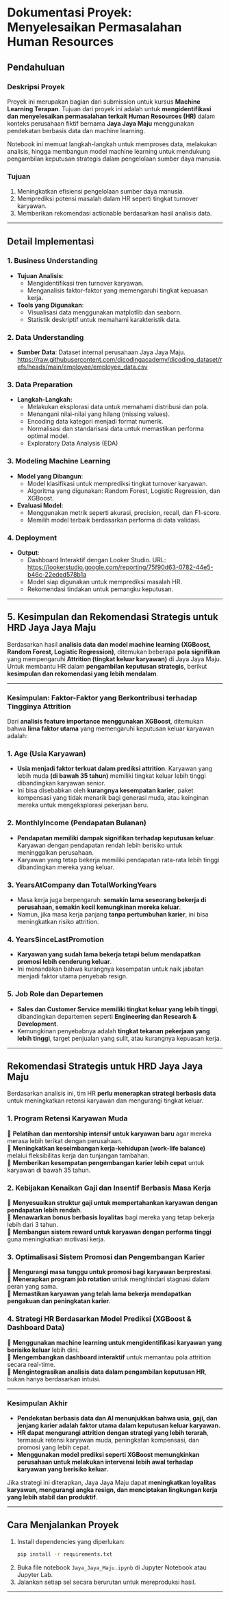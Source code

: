 # Dokumentasi Proyek: **Menyelesaikan Permasalahan Human Resources**

## Pendahuluan

### Deskripsi Proyek
Proyek ini merupakan bagian dari submission untuk kursus **Machine Learning Terapan**. Tujuan dari proyek ini adalah untuk **mengidentifikasi dan menyelesaikan permasalahan terkait Human Resources (HR)** dalam konteks perusahaan fiktif bernama **Jaya Jaya Maju** menggunakan pendekatan berbasis data dan machine learning.

Notebook ini memuat langkah-langkah untuk memproses data, melakukan analisis, hingga membangun model machine learning untuk mendukung pengambilan keputusan strategis dalam pengelolaan sumber daya manusia.

### Tujuan
1. Meningkatkan efisiensi pengelolaan sumber daya manusia.
2. Memprediksi potensi masalah dalam HR seperti tingkat turnover karyawan.
3. Memberikan rekomendasi actionable berdasarkan hasil analisis data.

---

## Detail Implementasi

### 1. Business Understanding
- **Tujuan Analisis**:
  - Mengidentifikasi tren turnover karyawan.
  - Menganalisis faktor-faktor yang memengaruhi tingkat kepuasan kerja.
- **Tools yang Digunakan**:
  - Visualisasi data menggunakan matplotlib dan seaborn.
  - Statistik deskriptif untuk memahami karakteristik data.

### 2. Data Understanding
- **Sumber Data**: Dataset internal perusahaan Jaya Jaya Maju.
  https://raw.githubusercontent.com/dicodingacademy/dicoding_dataset/refs/heads/main/employee/employee_data.csv

### 3. Data Preparation
- **Langkah-Langkah:**
  - Melakukan eksplorasi data untuk memahami distribusi dan pola.
  - Menangani nilai-nilai yang hilang (missing values).
  - Encoding data kategori menjadi format numerik.
  - Normalisasi dan standarisasi data untuk memastikan performa optimal model.
  - Exploratory Data Analysis (EDA)

### 3. Modeling Machine Learning
- **Model yang Dibangun**:
  - Model klasifikasi untuk memprediksi tingkat turnover karyawan.
  - Algoritma yang digunakan: Random Forest, Logistic Regression, dan XGBoost.
- **Evaluasi Model**:
  - Menggunakan metrik seperti akurasi, precision, recall, dan F1-score.
  - Memilih model terbaik berdasarkan performa di data validasi.

### 4. Deployment
- **Output**:
  - Dashboard Interaktif dengan Looker Studio.
    URL: https://lookerstudio.google.com/reporting/75f90d63-0782-44e5-b46c-22eded578b1a
  - Model siap digunakan untuk memprediksi masalah HR.
  - Rekomendasi tindakan untuk pemangku keputusan.

---

## 5. Kesimpulan dan Rekomendasi Strategis untuk HRD Jaya Jaya Maju
Berdasarkan hasil **analisis data dan model machine learning (XGBoost, Random Forest, Logistic Regression)**, ditemukan beberapa **pola signifikan** yang mempengaruhi **Attrition (tingkat keluar karyawan)** di Jaya Jaya Maju. Untuk membantu HR dalam **pengambilan keputusan strategis**, berikut **kesimpulan dan rekomendasi yang lebih mendalam**.

---

### **Kesimpulan: Faktor-Faktor yang Berkontribusi terhadap Tingginya Attrition**
Dari **analisis feature importance menggunakan XGBoost**, ditemukan bahwa **lima faktor utama** yang memengaruhi keputusan keluar karyawan adalah:

### **1. Age (Usia Karyawan)**
- **Usia menjadi faktor terkuat dalam prediksi attrition**. Karyawan yang lebih muda **(di bawah 35 tahun)** memiliki tingkat keluar lebih tinggi dibandingkan karyawan senior.
- Ini bisa disebabkan oleh **kurangnya kesempatan karier**, paket kompensasi yang tidak menarik bagi generasi muda, atau keinginan mereka untuk mengeksplorasi pekerjaan baru.

### **2. MonthlyIncome (Pendapatan Bulanan)**
- **Pendapatan memiliki dampak signifikan terhadap keputusan keluar**. Karyawan dengan pendapatan rendah lebih berisiko untuk meninggalkan perusahaan.
- Karyawan yang tetap bekerja memiliki pendapatan rata-rata lebih tinggi dibandingkan mereka yang keluar.

### **3. YearsAtCompany dan TotalWorkingYears**
- Masa kerja juga berpengaruh: **semakin lama seseorang bekerja di perusahaan, semakin kecil kemungkinan mereka keluar**.
- Namun, jika masa kerja panjang **tanpa pertumbuhan karier**, ini bisa meningkatkan risiko attrition.

### **4. YearsSinceLastPromotion**
- **Karyawan yang sudah lama bekerja tetapi belum mendapatkan promosi lebih cenderung keluar**.
- Ini menandakan bahwa kurangnya kesempatan untuk naik jabatan menjadi faktor utama penyebab resign.

### **5. Job Role dan Departemen**
- **Sales dan Customer Service memiliki tingkat keluar yang lebih tinggi**, dibandingkan departemen seperti **Engineering dan Research & Development**.
- Kemungkinan penyebabnya adalah **tingkat tekanan pekerjaan yang lebih tinggi**, target penjualan yang sulit, atau kurangnya kepuasan kerja.

---

## **Rekomendasi Strategis untuk HRD Jaya Jaya Maju**
Berdasarkan analisis ini, tim HR **perlu menerapkan strategi berbasis data** untuk meningkatkan retensi karyawan dan mengurangi tingkat keluar.

### **1. Program Retensi Karyawan Muda**  
🔹 **Pelatihan dan mentorship intensif untuk karyawan baru** agar mereka merasa lebih terikat dengan perusahaan.  
🔹 **Meningkatkan keseimbangan kerja-kehidupan (work-life balance)** melalui fleksibilitas kerja dan tunjangan tambahan.  
🔹 **Memberikan kesempatan pengembangan karier lebih cepat** untuk karyawan di bawah 35 tahun.  

### **2. Kebijakan Kenaikan Gaji dan Insentif Berbasis Masa Kerja**  
🔹 **Menyesuaikan struktur gaji untuk mempertahankan karyawan dengan pendapatan lebih rendah**.  
🔹 **Menawarkan bonus berbasis loyalitas** bagi mereka yang tetap bekerja lebih dari 3 tahun.  
🔹 **Membangun sistem reward untuk karyawan dengan performa tinggi** guna meningkatkan motivasi kerja.  

### **3. Optimalisasi Sistem Promosi dan Pengembangan Karier**  
🔹 **Mengurangi masa tunggu untuk promosi bagi karyawan berprestasi**.  
🔹 **Menerapkan program job rotation** untuk menghindari stagnasi dalam peran yang sama.  
🔹 **Memastikan karyawan yang telah lama bekerja mendapatkan pengakuan dan peningkatan karier**.  

### **4. Strategi HR Berdasarkan Model Prediksi (XGBoost & Dashboard Data)**  
🔹 **Menggunakan machine learning untuk mengidentifikasi karyawan yang berisiko keluar** lebih dini.  
🔹 **Mengembangkan dashboard interaktif** untuk memantau pola attrition secara real-time.  
🔹 **Mengintegrasikan analisis data dalam pengambilan keputusan HR**, bukan hanya berdasarkan intuisi.  

---

### **Kesimpulan Akhir**
- **Pendekatan berbasis data dan AI menunjukkan bahwa usia, gaji, dan jenjang karier adalah faktor utama dalam keputusan keluar karyawan.**  
- **HR dapat mengurangi attrition dengan strategi yang lebih terarah**, termasuk retensi karyawan muda, peningkatan kompensasi, dan promosi yang lebih cepat.  
- **Menggunakan model prediksi seperti XGBoost memungkinkan perusahaan untuk melakukan intervensi lebih awal terhadap karyawan yang berisiko keluar.**  

Jika strategi ini diterapkan, Jaya Jaya Maju dapat **meningkatkan loyalitas karyawan, mengurangi angka resign, dan menciptakan lingkungan kerja yang lebih stabil dan produktif**.


---

## Cara Menjalankan Proyek
1. Install dependencies yang diperlukan:
   ```bash
   pip install -r requirements.txt
   ```
3. Buka file notebook `Jaya_Jaya_Maju.ipynb` di Jupyter Notebook atau Jupyter Lab.
4. Jalankan setiap sel secara berurutan untuk mereproduksi hasil.

---
